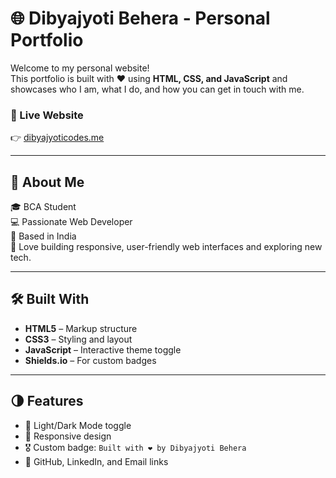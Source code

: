 # 🌐 Dibyajyoti Behera - Personal Portfolio

Welcome to my personal website!  
This portfolio is built with ❤️ using **HTML, CSS, and JavaScript** and showcases who I am, what I do, and how you can get in touch with me.

### 🔗 Live Website  
👉 [dibyajyoticodes.me](http://dibyajyoticodes.me)

---

## 🚀 About Me

🎓 BCA Student  
💻 Passionate Web Developer  
📍 Based in India  
🔧 Love building responsive, user-friendly web interfaces and exploring new tech.

---

## 🛠️ Built With

- **HTML5** – Markup structure  
- **CSS3** – Styling and layout  
- **JavaScript** – Interactive theme toggle  
- **Shields.io** – For custom badges

---

## 🌗 Features

- 🔄 Light/Dark Mode toggle  
- 📱 Responsive design  
- 🎖️ Custom badge: `Built with ❤️ by Dibyajyoti Behera`  
- 📇 GitHub, LinkedIn, and Email links





